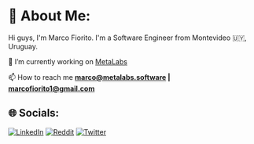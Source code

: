 # 💫 About Me:
Hi guys, I'm Marco Fiorito. I'm a Software Engineer from Montevideo 🇺🇾, Uruguay.

🔭 I’m currently working on [MetaLabs](https://www.metalabs.software/)

📫 How to reach me **marco@metalabs.software | marcofiorito1@gmail.com**


## 🌐 Socials:
[![LinkedIn](https://img.shields.io/badge/LinkedIn-%230077B5.svg?logo=linkedin&logoColor=white)](https://linkedin.com/in/marco-fiorito) [![Reddit](https://img.shields.io/badge/Reddit-%23FF4500.svg?logo=Reddit&logoColor=white)](https://reddit.com/user/MarcoF0) [![Twitter](https://img.shields.io/badge/Twitter-%231DA1F2.svg?logo=Twitter&logoColor=white)](https://twitter.com/maarcoo09) 
